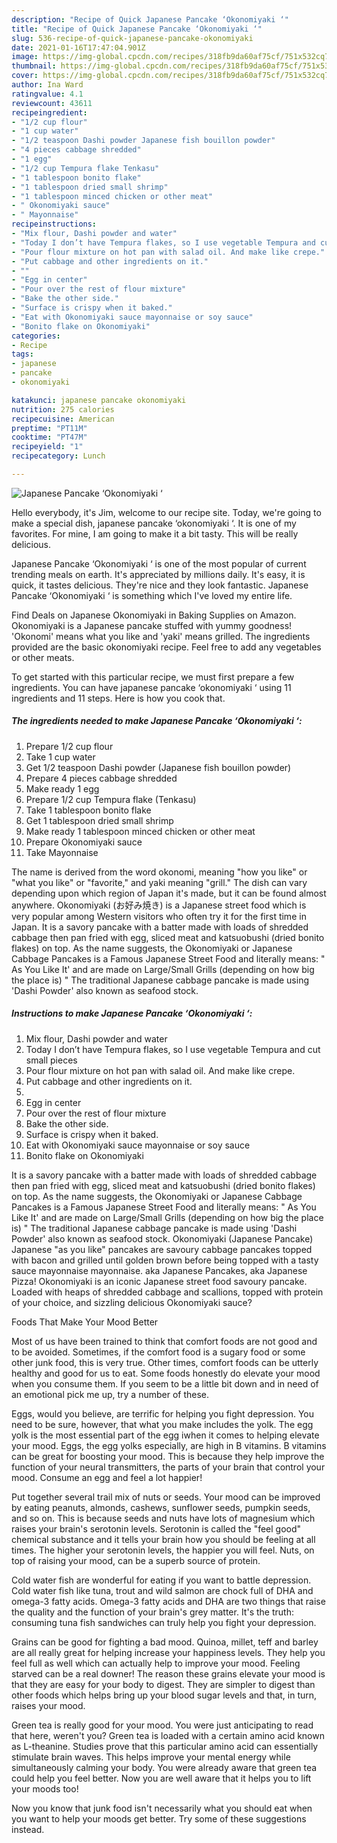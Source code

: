 ```yaml
---
description: "Recipe of Quick Japanese Pancake ‘Okonomiyaki ‘"
title: "Recipe of Quick Japanese Pancake ‘Okonomiyaki ‘"
slug: 536-recipe-of-quick-japanese-pancake-okonomiyaki
date: 2021-01-16T17:47:04.901Z
image: https://img-global.cpcdn.com/recipes/318fb9da60af75cf/751x532cq70/japanese-pancake-okonomiyaki-recipe-main-photo.jpg
thumbnail: https://img-global.cpcdn.com/recipes/318fb9da60af75cf/751x532cq70/japanese-pancake-okonomiyaki-recipe-main-photo.jpg
cover: https://img-global.cpcdn.com/recipes/318fb9da60af75cf/751x532cq70/japanese-pancake-okonomiyaki-recipe-main-photo.jpg
author: Ina Ward
ratingvalue: 4.1
reviewcount: 43611
recipeingredient:
- "1/2 cup flour"
- "1 cup water"
- "1/2 teaspoon Dashi powder Japanese fish bouillon powder"
- "4 pieces cabbage shredded"
- "1 egg"
- "1/2 cup Tempura flake Tenkasu"
- "1 tablespoon bonito flake"
- "1 tablespoon dried small shrimp"
- "1 tablespoon minced chicken or other meat"
- " Okonomiyaki sauce"
- " Mayonnaise"
recipeinstructions:
- "Mix flour, Dashi powder and water"
- "Today I don’t have Tempura flakes, so I use vegetable Tempura and cut small pieces"
- "Pour flour mixture on hot pan with salad oil. And make like crepe."
- "Put cabbage and other ingredients on it."
- ""
- "Egg in center"
- "Pour over the rest of flour mixture"
- "Bake the other side."
- "Surface is crispy when it baked."
- "Eat with Okonomiyaki sauce mayonnaise or soy sauce"
- "Bonito flake on Okonomiyaki"
categories:
- Recipe
tags:
- japanese
- pancake
- okonomiyaki

katakunci: japanese pancake okonomiyaki 
nutrition: 275 calories
recipecuisine: American
preptime: "PT11M"
cooktime: "PT47M"
recipeyield: "1"
recipecategory: Lunch

---
```



![Japanese Pancake ‘Okonomiyaki ‘](https://img-global.cpcdn.com/recipes/318fb9da60af75cf/751x532cq70/japanese-pancake-okonomiyaki-recipe-main-photo.jpg)

Hello everybody, it's Jim, welcome to our recipe site. Today, we're going to make a special dish, japanese pancake ‘okonomiyaki ‘. It is one of my favorites. For mine, I am going to make it a bit tasty. This will be really delicious.

Japanese Pancake ‘Okonomiyaki ‘ is one of the most popular of current trending meals on earth. It's appreciated by millions daily. It's easy, it is quick, it tastes delicious. They're nice and they look fantastic. Japanese Pancake ‘Okonomiyaki ‘ is something which I've loved my entire life.

Find Deals on Japanese Okonomiyaki in Baking Supplies on Amazon. Okonomiyaki is a Japanese pancake stuffed with yummy goodness! &#39;Okonomi&#39; means what you like and &#39;yaki&#39; means grilled. The ingredients provided are the basic okonomiyaki recipe. Feel free to add any vegetables or other meats.


To get started with this particular recipe, we must first prepare a few ingredients. You can have japanese pancake ‘okonomiyaki ‘ using 11 ingredients and 11 steps. Here is how you cook that.

<!--inarticleads1-->

##### The ingredients needed to make Japanese Pancake ‘Okonomiyaki ‘:

1. Prepare 1/2 cup flour
1. Take 1 cup water
1. Get 1/2 teaspoon Dashi powder (Japanese fish bouillon powder)
1. Prepare 4 pieces cabbage shredded
1. Make ready 1 egg
1. Prepare 1/2 cup Tempura flake (Tenkasu)
1. Take 1 tablespoon bonito flake
1. Get 1 tablespoon dried small shrimp
1. Make ready 1 tablespoon minced chicken or other meat
1. Prepare  Okonomiyaki sauce
1. Take  Mayonnaise


The name is derived from the word okonomi, meaning &#34;how you like&#34; or &#34;what you like&#34; or &#34;favorite,&#34; and yaki meaning &#34;grill.&#34; The dish can vary depending upon which region of Japan it&#39;s made, but it can be found almost anywhere. Okonomiyaki (お好み焼き) is a Japanese street food which is very popular among Western visitors who often try it for the first time in Japan. It is a savory pancake with a batter made with loads of shredded cabbage then pan fried with egg, sliced meat and katsuobushi (dried bonito flakes) on top. As the name suggests, the Okonomiyaki or Japanese Cabbage Pancakes is a Famous Japanese Street Food and literally means: &#34; As You Like It&#39; and are made on Large/Small Grills (depending on how big the place is) &#34; The traditional Japanese cabbage pancake is made using &#39;Dashi Powder&#39; also known as seafood stock. 

<!--inarticleads2-->

##### Instructions to make Japanese Pancake ‘Okonomiyaki ‘:

1. Mix flour, Dashi powder and water
1. Today I don’t have Tempura flakes, so I use vegetable Tempura and cut small pieces
1. Pour flour mixture on hot pan with salad oil. And make like crepe.
1. Put cabbage and other ingredients on it.
1. 
1. Egg in center
1. Pour over the rest of flour mixture
1. Bake the other side.
1. Surface is crispy when it baked.
1. Eat with Okonomiyaki sauce mayonnaise or soy sauce
1. Bonito flake on Okonomiyaki


It is a savory pancake with a batter made with loads of shredded cabbage then pan fried with egg, sliced meat and katsuobushi (dried bonito flakes) on top. As the name suggests, the Okonomiyaki or Japanese Cabbage Pancakes is a Famous Japanese Street Food and literally means: &#34; As You Like It&#39; and are made on Large/Small Grills (depending on how big the place is) &#34; The traditional Japanese cabbage pancake is made using &#39;Dashi Powder&#39; also known as seafood stock. Okonomiyaki (Japanese Pancake) Japanese &#34;as you like&#34; pancakes are savoury cabbage pancakes topped with bacon and grilled until golden brown before being topped with a tasty sauce mayonnaise mayonnaise. aka Japanese Pancakes, aka Japanese Pizza! Okonomiyaki is an iconic Japanese street food savoury pancake. Loaded with heaps of shredded cabbage and scallions, topped with protein of your choice, and sizzling delicious Okonomiyaki sauce? 

Foods That Make Your Mood Better


Most of us have been trained to think that comfort foods are not good and to be avoided. Sometimes, if the comfort food is a sugary food or some other junk food, this is very true. Other times, comfort foods can be utterly healthy and good for us to eat. Some foods honestly do elevate your mood when you consume them. If you seem to be a little bit down and in need of an emotional pick me up, try a number of these.

Eggs, would you believe, are terrific for helping you fight depression. You need to be sure, however, that what you make includes the yolk. The egg yolk is the most essential part of the egg iwhen it comes to helping elevate your mood. Eggs, the egg yolks especially, are high in B vitamins. B vitamins can be great for boosting your mood. This is because they help improve the function of your neural transmitters, the parts of your brain that control your mood. Consume an egg and feel a lot happier!

Put together several trail mix of nuts or seeds. Your mood can be improved by eating peanuts, almonds, cashews, sunflower seeds, pumpkin seeds, and so on. This is because seeds and nuts have lots of magnesium which raises your brain's serotonin levels. Serotonin is called the "feel good" chemical substance and it tells your brain how you should be feeling at all times. The higher your serotonin levels, the happier you will feel. Nuts, on top of raising your mood, can be a superb source of protein.

Cold water fish are wonderful for eating if you want to battle depression. Cold water fish like tuna, trout and wild salmon are chock full of DHA and omega-3 fatty acids. Omega-3 fatty acids and DHA are two things that raise the quality and the function of your brain's grey matter. It's the truth: consuming tuna fish sandwiches can truly help you fight your depression. 

Grains can be good for fighting a bad mood. Quinoa, millet, teff and barley are all really great for helping increase your happiness levels. They help you feel full as well which can actually help to improve your mood. Feeling starved can be a real downer! The reason these grains elevate your mood is that they are easy for your body to digest. They are simpler to digest than other foods which helps bring up your blood sugar levels and that, in turn, raises your mood.

Green tea is really good for your mood. You were just anticipating to read that here, weren't you? Green tea is loaded with a certain amino acid known as L-theanine. Studies prove that this particular amino acid can essentially stimulate brain waves. This helps improve your mental energy while simultaneously calming your body. You were already aware that green tea could help you feel better. Now you are well aware that it helps you to lift your moods too!

Now you know that junk food isn't necessarily what you should eat when you want to help your moods get better. Try  some  of  these  suggestions  instead.

